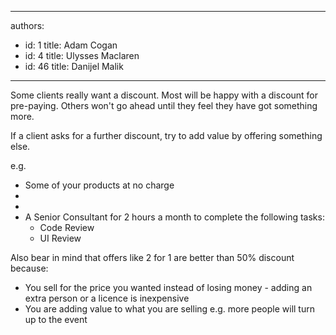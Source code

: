 

---
authors:
  - id: 1
    title: Adam Cogan
  - id: 4
    title: Ulysses Maclaren
  - id: 46
    title: Danijel Malik
---




<span class='intro'> <p>​​Some clients really want a discount. Most will be happy with a discount for pre-paying. Others&#160;won't go ahead until they feel they have got something more.&#160;</p><p>If a client asks for a further discount, try to&#160;add value by offering something else.&#160;​</p><p>e.g.​</p> </span>

<ul><li>Some of your&#160;products&#160;at no charge​​</li><li></li><li></li><li>A Senior Consultant&#160;for 2 hours a month to complete the following tasks&#58; 
      <ul><li>Code Review</li><li>UI Review</li></ul></li></ul><p>Also bear in mind that offers like 2 for 1 are better than 50% discount because&#58;</p><ul><li>You sell for the price you wanted instead of losing money - adding an extra person or a licence is inexpensive</li><li>You are adding value to what you are selling e.g. more people will turn up to the event</li> 
</ul>​


